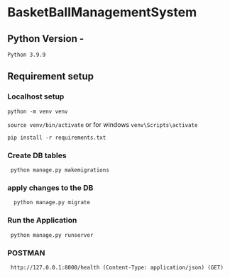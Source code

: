 # BasketBallManagementSystem

## Python Version  -
`Python 3.9.9`

## Requirement setup

### Localhost setup
```
python -m venv venv
```
```source venv/bin/activate``` or for windows ```venv\Scripts\activate```

```
pip install -r requirements.txt
```

### Create DB tables
```
 python manage.py makemigrations
```

### apply changes to the DB
```
  python manage.py migrate 
```

### Run the Application
```
 python manage.py runserver  
```

### POSTMAN
```
 http://127.0.0.1:8000/health (Content-Type: application/json) (GET)
```
